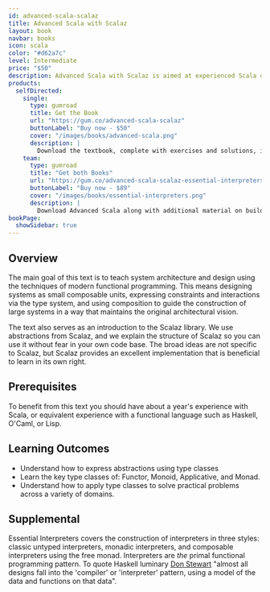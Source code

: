 ```yaml
---
id: advanced-scala-scalaz
title: Advanced Scala with Scalaz
layout: book
navbar: books
icon: scala
color: "#d62a7c"
level: Intermediate
price: "$50"
description: Advanced Scala with Scalaz is aimed at experienced Scala developers who want to take the next step in engineering robust and scalable systems. The book teaches five key abstractions of *monoids*, *functors*, *monads*, *monad transformers*, and *applicative functors*, using the implementations in the Scalaz library.
products:
  selfDirected:
    single:
      type: gumroad
      title: Get the Book
      url: "https://gum.co/advanced-scala-scalaz"
      buttonLabel: "Buy now - $50"
      cover: "/images/books/advanced-scala.png"
      description: |
        Download the textbook, complete with exercises and solutions, in HTML, PDF, and ePub formats.
    team:
      type: gumroad
      title: "Get both Books"
      url: "https://gum.co/advanced-scala-scalaz-essential-interpreters"
      buttonLabel: "Buy now - $89"
      cover: "/images/books/essential-interpreters.png"
      description: |
        Download Advanced Scala along with additional material on building interpreters. Both texts come in HTML, PDF, and ePub formats.
bookPage:
  showSidebar: true
---
```


## Overview

The main goal of this text is to teach system architecture and design using the techniques of modern functional programming. This means designing systems as small composable units, expressing constraints and interactions via the type system, and using composition to guide the construction of large systems in a way that maintains the original architectural vision.

The text also serves as an introduction to the Scalaz library. We use abstractions from Scalaz, and we explain the structure of Scalaz so you can use it without fear in your own code base. The broad ideas are not specific to Scalaz, but Scalaz provides an excellent implementation that is beneficial to learn in its own right.

## Prerequisites

To benefit from this text you should have about a year's experience with Scala, or equivalent experience with a functional language such as Haskell, O'Caml, or Lisp.

## Learning Outcomes

- Understand how to express abstractions using type classes
- Learn the key type classes of: Functor, Monoid, Applicative, and Monad.
- Understand how to apply type classes to solve practical problems across a variety of domains.

## Supplemental

Essential Interpreters covers the construction of interpreters in three styles: classic untyped interpreters, monadic interpreters, and composable interpreters using the free monad. Interpreters are *the* primal functional programming pattern. To quote Haskell luminary [Don Stewart](http://stackoverflow.com/questions/27852709/enterprise-patterns-with-functional-programming/27860072#27860072) "almost all designs fall into the 'compiler' or 'interpreter' pattern, using a model of the data and functions on that data".
